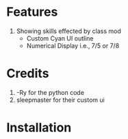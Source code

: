 # Features

1. Showing skills effected by class mod
    - Custom Cyan UI outline
    - Numerical Display i.e., 7/5 or 7/8

# Credits

1. -Ry for the python code
2. sleepmaster for their custom ui

# Installation

[//]: # (TODO: Finish)
